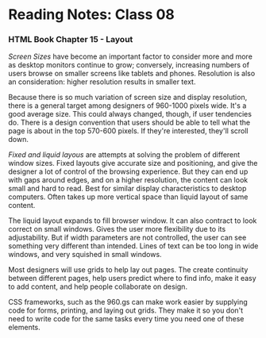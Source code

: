 # Reading Notes: Class 08

### HTML Book Chapter 15 - Layout

*Screen Sizes* have become an important factor to consider more and more as desktop monitors continue to grow; conversely, increasing numbers of users browse on smaller screens like tablets and phones. Resolution is also an consideration: higher resolution results in smaller text.

Because there is so much variation of screen size and display resolution, there is a general target among designers of 960-1000 pixels wide. It's a good average size. This could always changed, though, if user tendencies do. There is a design convention that users should be able to tell what the page is about in the top 570-600 pixels. If they're interested, they'll scroll down.

*Fixed and liquid layous* are attempts at solving the problem of different window sizes. Fixed layouts give accurate size and positioning, and give the designer a lot of control of the browsing experience. But they can end up with gaps around edges, and on a higher resolution, the content can look small and hard to read. Best for similar display characteristics to desktop computers. Often takes up more vertical space than liquid layout of same content.

The liquid layout expands to fill browser window. It can also contract to look correct on small windows. Gives the user more flexibility due to its adjustability. But if width parameters are not controlled, the user can see something very different than intended. Lines of text can be too long in wide windows, and very squished in small windows. 

Most designers will use grids to help lay out pages. The create continuity between different pages, help users predict where to find info, make it easy to add content, and help people collaborate on design.

CSS frameworks, such as the 960.gs can make work easier by supplying code for forms, printing, and laying out grids. They make it so you don't need to write code for the same tasks every time you need one of these elements.